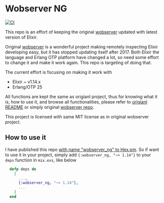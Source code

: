 # Wobserver NG

[![CI](https://github.com/liyu1981/wobserver-ng/actions/workflows/elixir.yml/badge.svg)](https://github.com/liyu1981/wobserver-ng/actions/workflows/elixir.yml)

This repo is an effort of keeping the original [wobserver](https://github.com/shinyscorpion/wobserver) updated with latest version of Elixir.

Original [wobserver](https://github.com/shinyscorpion/wobserver) is a wonderful project making remotely inspecting Elixir developing easy, but it has stopped updating itself after 2017. Both Elixir the language and Erlang OTP platform have changed a lot, so need some effort to change it and make it work again. This repo is targeting of doing that.

The current effort is focusing on making it work with
* Elixir ~ v1.14.x
* Erlang/OTP 25

All functions are kept the same as origianl project, thus for knowing what it is, how to use it, and browse all functionalities, please refer to [origianl README](https://github.com/liyu1981/wobserver-ng/blob/master/README.orig.md) or simply original [wobserver repo](https://github.com/shinyscorpion/wobserver).

This project is licensed with same MIT license as in original wobserver project.

## How to use it

I have published this repo [with name "wobserver_ng" to Hex.pm](https://hex.pm/packages/wobserver_ng/). So if want to use it in your project, simply add `{:wobserver_ng, "~> 1.14"}` to your `deps` function in `mix.exs`, like below

```Elixir
  defp deps do
    [
      ...,
      {:wobserver_ng, "~> 1.14"},
      ...
    ]
  end
```